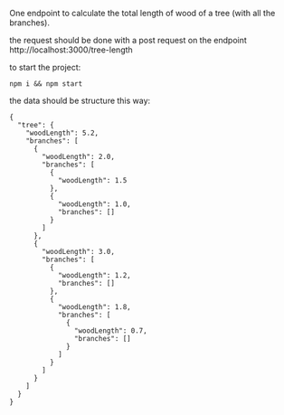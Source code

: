 
One endpoint to calculate the total length of wood of a tree (with all the branches).

the request should be done with a post request on the endpoint http://localhost:3000/tree-length

to start the project:

```npm i && npm start```

the data should be structure this way:

```
{
  "tree": {
    "woodLength": 5.2,
    "branches": [
      {
        "woodLength": 2.0,
        "branches": [
          {
            "woodLength": 1.5
          },
          {
            "woodLength": 1.0,
            "branches": []
          }
        ]
      },
      {
        "woodLength": 3.0,
        "branches": [
          {
            "woodLength": 1.2,
            "branches": []
          },
          {
            "woodLength": 1.8,
            "branches": [
              {
                "woodLength": 0.7,
                "branches": []
              }
            ]
          }
        ]
      }
    ]
  }
}
```
